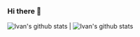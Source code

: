 ### Hi there 👋

<!--
**aisivan36/aisivan36** is a ✨ _special_ ✨ repository because its `README.md` (this file) appears on your GitHub profile.

Here are some ideas to get you started:

- 🔭 I’m currently working on ...
- 🌱 I’m currently learning ...
- 👯 I’m looking to collaborate on ...
- 🤔 I’m looking for help with ...
- 💬 Ask me about ...
- 📫 How to reach me: ...
- 😄 Pronouns: ...
- ⚡ Fun fact: ...
-->

![Ivan's github stats](https://github-readme-stats.vercel.app/api?username=aisivan36&show_icons=true&include_all_commits=true&theme=dark&hide_border=true) | ![Ivan's github stats](https://github-readme-stats.vercel.app/api/top-langs/?username=aisivan36&layout=compact&theme=dark&hide_border=true)
